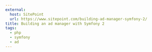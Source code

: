 ```yaml
---
external:
  host: SitePoint
  url: https://www.sitepoint.com/building-ad-manager-symfony-2/
title: Building an ad manager with Symfony 2
tags:
  - php
  - symfony
  - ad
---
```

